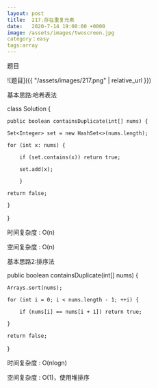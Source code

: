 ```yaml
---
layout: post
title:  217.存在重复元素
date:   2020-7-14 19:00:00 +0000
image: /assets/images/twoscreen.jpg
category：easy
tags:array
---
```

题目

![题目]({{ "/assets/images/217.png" | relative_url }})



基本思路:哈希表法

class Solution {

    public boolean containsDuplicate(int[] nums) {
	
    Set<Integer> set = new HashSet<>(nums.length);
	
    for (int x: nums) {
	
        if (set.contains(x)) return true;
		
        set.add(x);
		
		}
		
    return false;
	
	}
	
}

时间复杂度 : O(n)

空间复杂度 : O(n)


基本思路2:排序法

public boolean containsDuplicate(int[] nums) {

    Arrays.sort(nums);
	
    for (int i = 0; i < nums.length - 1; ++i) {
	
        if (nums[i] == nums[i + 1]) return true;
		
    }
	
    return false;
	
}

时间复杂度 : O(nlogn)

空间复杂度 : O(1)，使用堆排序


